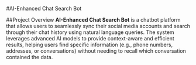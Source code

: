 #AI-Enhanced Chat Search Bot

##Project Overview
**AI-Enhanced Chat Search Bot** is a chatbot platform that allows users to seamlessly sync their social media accounts and search through their chat history using natural language queries. 
The system leverages advanced AI models to provide context-aware and efficient results, helping users find specific information (e.g., phone numbers, addresses, or conversations) without needing to recall which conversation contained the data.

